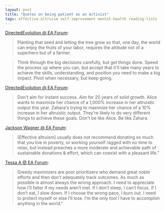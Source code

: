 ```yaml
---
layout: post
title: "Quotes on being patient as an activist"
tags: effective-altruism self-improvement mental-health reading-lists
---
```

  
[DirectedEvolution @ EA Forum](https://forum.effectivealtruism.org/posts/vmyP88FKkvtbRedaj/trade-heroism-for-grit):
> Planting that seed and letting the tree grow so that, one day, the world can enjoy the fruits of your labor, requires the attitude not of a superhero but of a farmer.

> Think through the big decisions carefully, but get things done. Speed the process up where you can, but accept that it'll take many years to achieve the skills, understanding, and position you need to make a big impact. Pivot when necessary, but keep going.

[DirectedEvolution @ EA Forum](https://forum.effectivealtruism.org/posts/2BEecjksNZNHQmdyM/don-t-be-bycatch):
> Don't aim for instant success. Aim for 20 years of solid growth. Alice wants to maximize her chance of a 1,000% increase in her altruistic output this year. Zahara's trying to maximize her chance of a 10% increase in her altruistic output. They're likely to do very different things to achieve these goals. Don't be like Alice. Be like Zahara.

[Jackson Wagner @ EA Forum](https://forum.effectivealtruism.org/posts/HfdeFgFnNtbnkWgqk/how-do-eas-deal-with-having-a-weird-appearance?commentId=zMqjpBK22zQEenYdk):

> [Effective altruism] usually does not recommend donating so much that you live in poverty, or working yourself ragged with no time to relax, but instead preaches a more moderate and achievable path of sustainable donations & effort, which can coexist with a pleasant life."

[Tessa A @ EA Forum](https://forum.effectivealtruism.org/posts/pseF3ZmY7uhLtdwss/aiming-for-the-minimum-of-self-care-is-dangerous):

> Greedy maximizers are poor prioritizers who demand great noble efforts and then don’t adequately track outcomes. As much as possible is almost always the wrong approach. I need to appreciate how I’ll falter if my needs aren’t met. If I don’t sleep, I can’t focus. If I don’t eat, I slow down. If I choose the wrong pace, I burn out. I need to protect myself or else I’ll lose. I’m the only tool I have to accomplish anything in the world."
